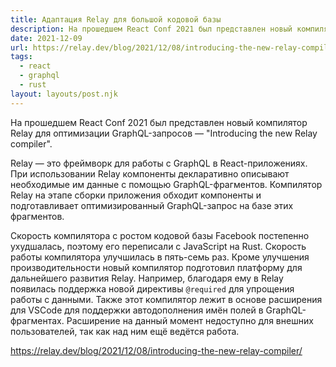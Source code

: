 ```yaml
---
title: Адаптация Relay для большой кодовой базы
description: На прошедшем React Conf 2021 был представлен новый компилятор Relay для оптимизации GraphQL-запросов
date: 2021-12-09
url: https://relay.dev/blog/2021/12/08/introducing-the-new-relay-compiler/
tags:
  - react 
  - graphql 
  - rust
layout: layouts/post.njk
---
```

На прошедшем React Conf 2021 был представлен новый компилятор Relay для оптимизации GraphQL-запросов — "Introducing the new Relay compiler".

Relay — это фреймворк для работы с GraphQL в React-приложениях. При использовании Relay компоненты декларативно описывают необходимые им данные с помощью GraphQL-фрагментов. Компилятор Relay на этапе сборки приложения обходит компоненты и подготавливает оптимизированный GraphQL-запрос на базе этих фрагментов.

Скорость компилятора с ростом кодовой базы Facebook постепенно ухудшалась, поэтому его переписали c JavaScript на Rust. Скорость работы компилятора улучшилась в пять-семь раз. Кроме улучшения производительности новый компилятор подготовил платформу для дальнейшего развития Relay. Например, благодаря ему в Relay появилась поддержка новой директивы `@required` для упрощения работы с данными. Также этот компилятор лежит в основе расширения для VSCode для поддержки автодополнения имён полей в GraphQL-фрагментах. Расширение на данный момент недоступно для внешних пользователей, так как над ним ещё ведётся работа.

https://relay.dev/blog/2021/12/08/introducing-the-new-relay-compiler/
